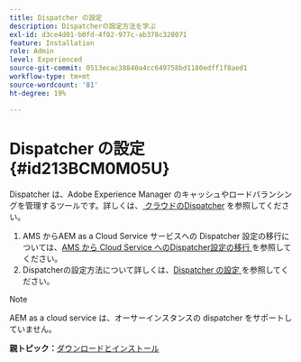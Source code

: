 ```yaml
---
title: Dispatcher の設定
description: Dispatcherの設定方法を学ぶ
exl-id: d3ce4d01-b0fd-4f02-977c-ab378c328071
feature: Installation
role: Admin
level: Experienced
source-git-commit: 0513ecac38840a4cc649758bd1180edff1f8aed1
workflow-type: tm+mt
source-wordcount: '81'
ht-degree: 19%

---
```


# Dispatcher の設定 {#id213BCM0M05U}

Dispatcher は、Adobe Experience Manager のキャッシュやロードバランシングを管理するツールです。詳しくは、[ クラウドのDispatcher](https://experienceleague.adobe.com/docs/experience-manager-cloud-service/implementing/content-delivery/disp-overview.html?lang=ja) を参照してください。

1. AMS からAEM as a Cloud Service サービスへの Dispatcher 設定の移行については、[AMS から Cloud Service へのDispatcher設定の移行 ](https://experienceleague.adobe.com/docs/experience-manager-cloud-service/implementing/content-delivery/ams-aem.html?lang=ja) を参照してください。
1. Dispatcherの設定方法について詳しくは、[Dispatcher の設定 ](https://experienceleague.adobe.com/docs/experience-manager-dispatcher/using/configuring/dispatcher-configuration.html?lang=ja) を参照してください。

>[!NOTE]
>
> AEM as a cloud service は、オーサーインスタンスの dispatcher をサポートしていません。

**親トピック：**&#x200B;[ ダウンロードとインストール ](download-install.md)
